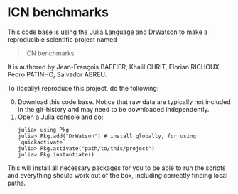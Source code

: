 # ICN benchmarks

This code base is using the Julia Language and [DrWatson](https://juliadynamics.github.io/DrWatson.jl/stable/)
to make a reproducible scientific project named
> ICN benchmarks

It is authored by Jean-François BAFFIER, Khalil CHRIT, Florian RICHOUX, Pedro PATINHO, Salvador ABREU.

To (locally) reproduce this project, do the following:

0. Download this code base. Notice that raw data are typically not included in the
   git-history and may need to be downloaded independently.
1. Open a Julia console and do:
   ```
   julia> using Pkg
   julia> Pkg.add("DrWatson") # install globally, for using `quickactivate`
   julia> Pkg.activate("path/to/this/project")
   julia> Pkg.instantiate()
   ```

This will install all necessary packages for you to be able to run the scripts and
everything should work out of the box, including correctly finding local paths.
